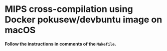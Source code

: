 # MIPS cross-compilation using Docker pokusew/devbuntu image on macOS

**Follow the instructions in comments of the `Makefile`.**
